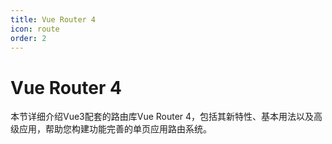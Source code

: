```yaml
---
title: Vue Router 4
icon: route
order: 2
---
```


# Vue Router 4

本节详细介绍Vue3配套的路由库Vue Router 4，包括其新特性、基本用法以及高级应用，帮助您构建功能完善的单页应用路由系统。
